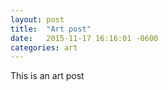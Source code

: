 ```yaml
---
layout: post
title:  "Art post"
date:   2015-11-17 16:16:01 -0600
categories: art
---
```


This is an art post